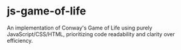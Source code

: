 # js-game-of-life
An implementation of Conway's Game of Life using purely JavaScript/CSS/HTML, prioritizing code readability and clarity over efficiency.
